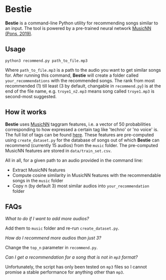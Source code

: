 # Bestie
 
**Bestie** is a command-line Python utility for recommending songs similar to an input. The tool is powered by a pre-trained neural network [MusicNN (Pons, 2019)](https://github.com/jordipons/musicnn).

## Usage

```
python3 recommend.py path_to_file.mp3 
```

Where `path_to_file.mp3` is a path to the audio you want to get similar songs for. After running this command, **Bestie** will create a folder called `your_recommendations` with the recommended songs. The rank from most recommended (1) till least (3 by default, changable in `recommend.py`) is at the end of the file name, e.g. `troye1_n2.mp3` means song called `troye1.mp3` is second-most suggested.

## How it works
**Bestie** uses [MusicNN](https://github.com/jordipons/musicnn) taggram features, i.e. a vector of 50 probabilities corresponding to how expressed a certain tag like 'techno' or 'no voice' is. The full list of tags can be found [here](https://github.com/jordipons/musicnn/blob/master/FAQs.md). These features are pre-computed using `create_dataset.py` for the database of songs out of which **Bestie** can recommend (currently 15 audios) from the `music` folder. The pre-computed MusicNN features are stored in `data/train_set.csv`.

All in all, for a given path to an audio provided in the command line:
- Extract MusicNN features
- Compute cosine similarity in MusicNN features with the recommendable songs in the `music` folder
- Copy n (by default 3) most similar audios into `your_recommendation` folder 


## FAQs
*What to do if I want to add more audios?*

Add them to `music` folder and re-run `create_dataset.py`.

*How do I recommend more audios than just 3?*

Change the `top_n` parameter in `recommend.py`.

*Can I get a recommendation for a song that is not in `mp3` format?*

Unfortunately, the script has only been tested on `mp3` files so I cannot promise a stable performance for anything other than `mp3`.
